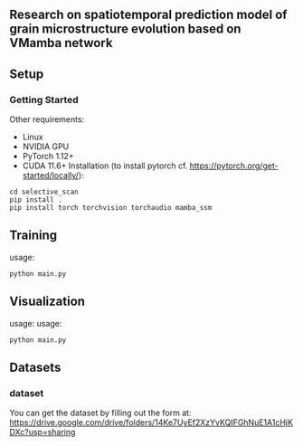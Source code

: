 ## Research on spatiotemporal prediction model of grain microstructure evolution based on VMamba network


## Setup

### Getting Started
Other requirements:
- Linux
- NVIDIA GPU
- PyTorch 1.12+
- CUDA 11.6+
Installation (to install pytorch cf. https://pytorch.org/get-started/locally/):
```shell
cd selective_scan
pip install . 
pip install torch torchvision torchaudio mamba_ssm
```

## Training


usage:
```shell
python main.py
```

## Visualization

usage:
usage:
```shell
python main.py
```
## Datasets

### dataset
You can get the dataset by filling out the form at:
https://drive.google.com/drive/folders/14Ke7UyEf2XzYvKQIFGhNuE1A1cHjKDXc?usp=sharing
